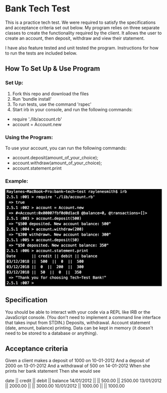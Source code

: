 # Bank Tech Test
This is a practice tech test. We were required to satisfy the specifications and acceptance criteria set out below. My program relies on three separate classes to create the functionality required by the client. It allows the user to create an account, then deposit, withdraw and view their statement.

I have also feature tested and unit tested the program. Instructions for how to run the tests are included below.

## How To Set Up & Use Program
### Set Up:
1. Fork this repo and download the files
2. Run 'bundle install'
3. To run tests, use the command 'rspec'
3. Start irb in your console, and run the following commands:
  * require './lib/account.rb'
  * account = Account.new

### Using the Program:
To use your account, you can run the following commands:
* account.deposit(amount_of_your_choice);
* account.withdraw(amount_of_your_choice);
* account.statement.print

### Example:
![irb_screenshot](./public/example_of_program_in_irb.png)

## Specification
You should be able to interact with your code via a REPL like IRB or the JavaScript console. (You don't need to implement a command line interface that takes input from STDIN.)
Deposits, withdrawal.
Account statement (date, amount, balance) printing.
Data can be kept in memory (it doesn't need to be stored to a database or anything).

## Acceptance criteria
Given a client makes a deposit of 1000 on 10-01-2012
And a deposit of 2000 on 13-01-2012
And a withdrawal of 500 on 14-01-2012
When she prints her bank statement
Then she would see

date || credit || debit || balance
14/01/2012 || || 500.00 || 2500.00
13/01/2012 || 2000.00 || || 3000.00
10/01/2012 || 1000.00 || || 1000.00
